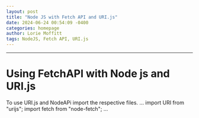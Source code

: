 ```yaml
---
layout: post
title: "Node JS with Fetch API and URI.js"
date: 2024-06-24 00:54:09 -0400
categories: homepage
author: Lorie Moffitt
tags: NodeJS, Fetch API, URI.js
---
```

---
<h1>Using FetchAPI with Node js and URI.js</h1>
To use URI.js and NodeAPi import the respective files. 
...
import URI from "urijs";
import fetch from "node-fetch";
...
